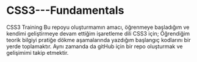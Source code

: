 # CSS3---Fundamentals
CSS3 Training 
Bu repoyu oluşturmamın amacı, öğrenmeye başladığım ve kendimi geliştirmeye devam ettiğim işaretleme dili CSS3 için; Öğrendiğim teorik bilgiyi pratiğe dökme aşamalarında yazdığım başlangıç kodlarını bir yerde toplamaktır. Aynı zamanda da gitHub için bir repo oluşturmak ve gelişimimi takip etmektir.
